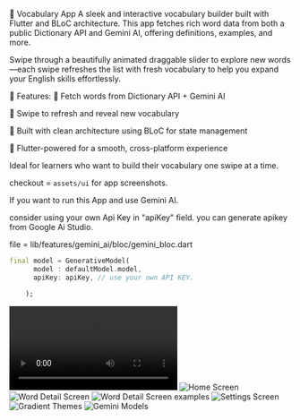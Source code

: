 🧠 Vocabulary App
A sleek and interactive vocabulary builder built with Flutter and BLoC architecture. This app fetches rich word data from both a public Dictionary API and Gemini AI, offering definitions, examples, and more.

Swipe through a beautifully animated draggable slider to explore new words—each swipe refreshes the list with fresh vocabulary to help you expand your English skills effortlessly.

🚀 Features:
📖 Fetch words from Dictionary API + Gemini AI

🔄 Swipe to refresh and reveal new vocabulary

🎯 Built with clean architecture using BLoC for state management

📱 Flutter-powered for a smooth, cross-platform experience

Ideal for learners who want to build their vocabulary one swipe at a time.






checkout = `assets/ui` for app screenshots.



If you want to run this App and use Gemini AI.

consider using your own Api Key in "apiKey" field.
you can generate apikey from Google Ai Studio.

file = lib/features/gemini_ai/bloc/gemini_bloc.dart

```dart
final model = GenerativeModel(
      model : defaultModel.model,
      apiKey: apiKey, // use your own API KEY.

    );
```    

![App Video](assets/ui/app.mp4)
![Home Screen](assets/ui/ai_word_card.png)
![Word Detail Screen](assets/ui/ai_word_card_details_screen.png)
![Word Detail Screen examples](assets/ui/ai_word_card_details_screen_2.png)
![Settings Screen](assets/ui/settings_ui.png)
![Gradient Themes](assets/ui/gradient_theme.png)
![Gemini Models](assets/ui/gemini_models.png)



